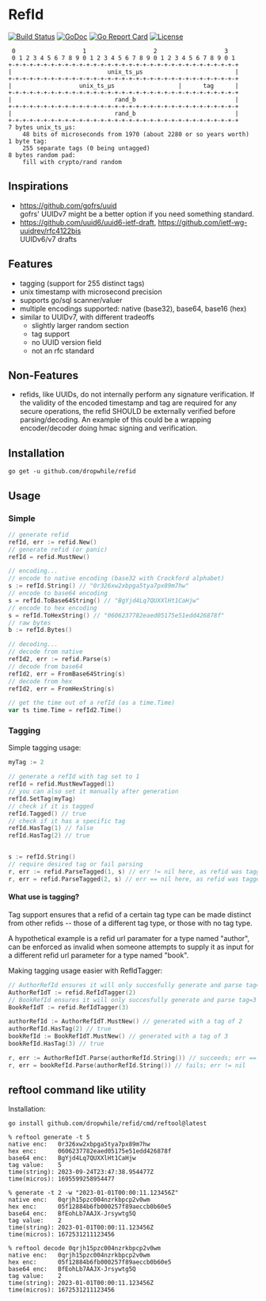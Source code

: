 RefId
=====

[![Build Status](https://github.com/dropwhile/refid/workflows/unit-tests/badge.svg)][1]
[![GoDoc](https://godoc.org/github.com/dropwhile/refid?status.png)][2]
[![Go Report Card](https://goreportcard.com/badge/dropwhile/refid)](https://goreportcard.com/report/dropwhile/refid)
[![License](https://img.shields.io/github/license/dropwhile/refid.svg)](https://github.com/dropwhile/refid/blob/master/LICENSE.md)

```
 0                   1                   2                   3
 0 1 2 3 4 5 6 7 8 9 0 1 2 3 4 5 6 7 8 9 0 1 2 3 4 5 6 7 8 9 0 1
+-+-+-+-+-+-+-+-+-+-+-+-+-+-+-+-+-+-+-+-+-+-+-+-+-+-+-+-+-+-+-+-+
|                           unix_ts_µs                          |
+-+-+-+-+-+-+-+-+-+-+-+-+-+-+-+-+-+-+-+-+-+-+-+-+-+-+-+-+-+-+-+-+
|                   unix_ts_µs                  |      tag      |
+-+-+-+-+-+-+-+-+-+-+-+-+-+-+-+-+-+-+-+-+-+-+-+-+-+-+-+-+-+-+-+-+
|                             rand_b                            |
+-+-+-+-+-+-+-+-+-+-+-+-+-+-+-+-+-+-+-+-+-+-+-+-+-+-+-+-+-+-+-+-+
|                             rand_b                            |
+-+-+-+-+-+-+-+-+-+-+-+-+-+-+-+-+-+-+-+-+-+-+-+-+-+-+-+-+-+-+-+-+
7 bytes unix_ts_µs:
    48 bits of microseconds from 1970 (about 2280 or so years worth)
1 byte tag:
    255 separate tags (0 being untagged)
8 bytes random pad:
    fill with crypto/rand random
```

## Inspirations

*   https://github.com/gofrs/uuid  
    gofrs' UUIDv7 might be a better option if you need something standard.
*   https://github.com/uuid6/uuid6-ietf-draft,
    https://github.com/ietf-wg-uuidrev/rfc4122bis  
    UUIDv6/v7 drafts

## Features

*   tagging (support for 255 distinct tags)
*   unix timestamp with microsecond precision
*   supports go/sql scanner/valuer
*   multiple encodings supported: native (base32), base64, base16 (hex)
*   similar to UUIDv7, with different tradeoffs
    *    slightly larger random section
    *    tag support
    *    no UUID version field
    *    not an rfc standard

## Non-Features

*   refids, like UUIDs, do not internally perform any signature verification.
    If the validity of the encoded timestamp and tag are required for any secure
    operations, the refid SHOULD be externally verified before parsing/decoding.
    An example of this could be a wrapping encoder/decoder doing hmac signing and verification.

## Installation
```
go get -u github.com/dropwhile/refid
```

## Usage

### Simple
```go
// generate refid
refId, err := refid.New()
// generate refid (or panic)
refId = refid.MustNew()

// encoding...
// encode to native encoding (base32 with Crockford alphabet)
s := refId.String() // "0r326xw2xbpga5tya7px89m7hw"
// encode to base64 encoding
s = refId.ToBase64String() // "BgYjd4Lq7QUXXlHt1CaHjw"
// encode to hex encoding
s = refId.ToHexString() // "0606237782eaed05175e51edd426878f"
// raw bytes
b := refId.Bytes()

// decoding...
// decode from native
refId2, err := refid.Parse(s)
// decode from base64
refId2, err = FromBase64String(s)
// decode from hex
refId2, err = FromHexString(s)

// get the time out of a refId (as a time.Time)
var ts time.Time = refId2.Time()
```

### Tagging

Simple tagging usage:
```go
myTag := 2

// generate a refId with tag set to 1
refId = refid.MustNewTagged(1)
// you can also set it manually after generation
refId.SetTag(myTag)
// check if it is tagged
refId.Tagged() // true
// check if it has a specific tag
refId.HasTag(1) // false
refId.HasTag(2) // true


s := refId.String()
// require desired tag or fail parsing
r, err := refid.ParseTagged(1, s) // err != nil here, as refid was tagged 2
r, err = refid.ParseTagged(2, s) // err == nil here, as refid was tagged 2
```

#### What use is tagging?

Tag support ensures that a refid of a certain tag type can be made distinct from other refids -- those of a different tag type, or those with no tag type.  

A hypothetical example is a refid url paramater for a type named "author", can be
enforced as invalid when someone attempts to supply it as input for a different
refid url parameter for a type named "book".

Making tagging usage easier with RefIdTagger:
```go
// AuthorRefId ensures it will only succesfully generate and parse tag=2 refids
AuthorRefIdT := refid.RefIdTagger(2)
// BookRefId ensures it will only succesfully generate and parse tag=3 refids
BookRefIdT := refid.RefIdTagger(3)

authorRefId := AuthorRefIdT.MustNew() // generated with a tag of 2
authorRefId.HasTag(2) // true
bookRefId := BookRefIdT.MustNew() // generated with a tag of 3
bookRefId.HasTag(3) // true

r, err := AuthorRefIdT.Parse(authorRefId.String()) // succeeds; err == nil
r, err = bookRefId.Parse(authorRefId.String()) // fails; err != nil
```

## reftool command like utility

Installation:
```
go install github.com/dropwhile/refid/cmd/reftool@latest
```

```
% reftool generate -t 5
native enc:   0r326xw2xbpga5tya7px89m7hw
hex enc:      0606237782eaed05175e51edd426878f
base64 enc:   BgYjd4Lq7QUXXlHt1CaHjw
tag value:    5
time(string): 2023-09-24T23:47:38.954477Z
time(micros): 1695599258954477

% generate -t 2 -w "2023-01-01T00:00:11.123456Z"
native enc:   0qrjh15pzc004nzrkbpcp2v0wm
hex enc:      05f12884b6fb000257f89aeccb0b60e5
base64 enc:   BfEohLb7AAJX-Jrsywtg5Q
tag value:    2
time(string): 2023-01-01T00:00:11.123456Z
time(micros): 1672531211123456

% reftool decode 0qrjh15pzc004nzrkbpcp2v0wm
native enc:   0qrjh15pzc004nzrkbpcp2v0wm
hex enc:      05f12884b6fb000257f89aeccb0b60e5
base64 enc:   BfEohLb7AAJX-Jrsywtg5Q
tag value:    2
time(string): 2023-01-01T00:00:11.123456Z
time(micros): 1672531211123456
```

[1]: https://github.com/dropwhile/refid/actions
[2]: https://godoc.org/github.com/dropwile/refid
[3]: https://choosealicense.com/licenses/mit/